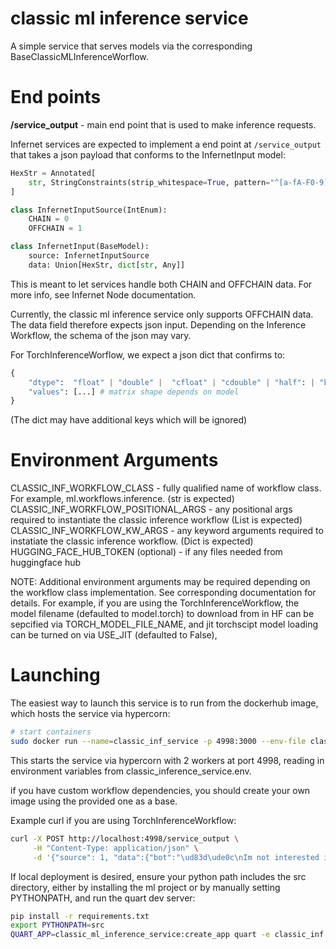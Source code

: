 # classic ml inference service

A simple service that serves models via the corresponding BaseClassicMLInferenceWorflow.


# End points
**/service_output** - main end point that is used to make inference requests.

Infernet services are expected to implement a end point at `/service_output` that takes a json payload that conforms to the InfernetInput model:

```python
HexStr = Annotated[
    str, StringConstraints(strip_whitespace=True, pattern="^[a-fA-F0-9]+$")
]

class InfernetInputSource(IntEnum):
    CHAIN = 0
    OFFCHAIN = 1

class InfernetInput(BaseModel):
    source: InfernetInputSource
    data: Union[HexStr, dict[str, Any]]
```
This is meant to let services handle both CHAIN and OFFCHAIN data. For more info, see Infernet Node documentation.

Currently, the classic ml inference service only supports OFFCHAIN data. The data field therefore expects json input. Depending on the Inference Workflow, the schema of the json may vary.

For TorchInferenceWorflow, we expect a json dict that confirms to:

```python
{
    "dtype":  "float" | "double" |  "cfloat" | "cdouble" | "half": | "bfloat16" |  "uint8" | "int8" | "short" | "int" | "long" | "bool",
    "values": [...] # matrix shape depends on model
}
```
(The dict may have additional keys which will be ignored)

# Environment Arguments


CLASSIC_INF_WORKFLOW_CLASS - fully qualified name of workflow class. For example, ml.workflows.inference. (str is expected)
CLASSIC_INF_WORKFLOW_POSITIONAL_ARGS - any positional args required to instantiate the classic inference workflow (List is expected)
CLASSIC_INF_WORKFLOW_KW_ARGS - any keyword arguments required to instatiate the classic inference workflow. (Dict is expected)
HUGGING_FACE_HUB_TOKEN (optional) - if any files needed from huggingface hub

NOTE: Additional environment arguments may be required depending on the workflow class implementation. See corresponding documentation for details.
For example, if you are using the TorchInferenceWorkflow, the model filename (defaulted to model.torch) to download from in HF can be sepcified via TORCH_MODEL_FILE_NAME, and jit torchscipt  model loading can be turned on via USE_JIT (defaulted to False),

# Launching

The easiest way to launch this service is to run from the dockerhub image, which hosts the service via hypercorn:

```bash
# start containers
sudo docker run --name=classic_inf_service -p 4998:3000 --env-file classic_inference_service.env "ritualnetwork/infernet-classic-inference:0.0.4" --bind=0.0.0.0:3000 --workers=2
```

This starts the service via hypercorn with 2 workers at port 4998, reading in environment variables from classic_inference_service.env.

if you have custom workflow dependencies, you should create your own image using the provided one as a base.

Example curl if you are using TorchInferenceWorkflow:
```bash
curl -X POST http://localhost:4998/service_output \
     -H "Content-Type: application/json" \
     -d '{"source": 1, "data":{"bot":"\ud83d\ude0c\nIm not interested in buying your shares, but Im excited","dtype":"double","values":[[0.40234944224357605,0.1991768330335617,0.3301149904727936,0.16184736788272858,0.7940273880958557,0.2978357970714569,0.4644451439380646,-0.07875507324934006,-0.5264527797698975,-0.0305143054574728,0.19991940259933472,-0.18741925060749054,-0.36449891328811646,0.22513322532176971,-2.347233772277832,-0.334255188703537,-0.13411228358745575,0.49123191833496094,0.014900433830916882,0.24287664890289307,0.3498936891555786,-0.5323450565338135,-0.4285130798816681,-0.06870583444833755,0.2772831618785858,0.5927870273590088,0.28189918398857117,-3.705282211303711,-0.06679823994636536,0.13001947104930878,0.05250409618020058,0.3225162625312805,0.2387755662202835,-0.4814269542694092,-0.5147349834442139,0.9515089392662048,-0.2831220328807831,-0.3751475214958191,-0.21504633128643036,-0.37807127833366394,-0.6022977828979492,-1.7188574075698853,0.15128083527088165,-0.5734276175498962,0.8299591541290283,-0.34354695677757263,-0.6261964440345764,0.07565336674451828,-0.08066360652446747,-0.15466998517513275,-0.7615634202957153,-0.04209704324603081,0.8875067830085754,0.5063599944114685,-0.599464476108551,-0.33804187178611755,-0.4338133931159973,-1.8838119506835938,0.06673427671194077,0.5949566960334778,-0.8291200995445251,-0.2526260018348694,-0.48558521270751953,0.2823924422264099,0.24268318712711334,-0.05079847201704979,-5.335397720336914,0.2539847195148468,0.00097266974626109]]}}'

```

If local deployment is desired, ensure your python path includes the src directory, either by installing the ml project or by manually setting PYTHONPATH, and run the quart dev server:

```bash
pip install -r requirements.txt
export PYTHONPATH=src
QUART_APP=classic_ml_inference_service:create_app quart -e classic_inf.env run --reload
```

